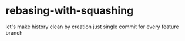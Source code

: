# rebasing-with-squashing
let's make history clean by creation just single commit for every feature branch
